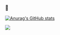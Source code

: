 ### 👋

[![Anurag's GitHub stats](https://github-readme-stats.vercel.app/api?username=jtourisNS&count_private=true&show_icons=true&theme=merko)](https://github.com/anuraghazra/github-readme-stats)

<img src="https://coursework.vschool.io/content/images/size/w2000/2017/12/Image-result-for-node-modules-photo-banner.png">
